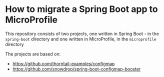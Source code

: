 # How to migrate a Spring Boot app to MicroProfile        
This repository consists of two projects, one written in Spring Boot - in the `spring-boot` 
directory and one written in MicroProfile, in the `microprofile` directory  

The projects are based on:
- https://github.com/thorntail-examples/configmap
- https://github.com/snowdrop/spring-boot-configmap-booster

